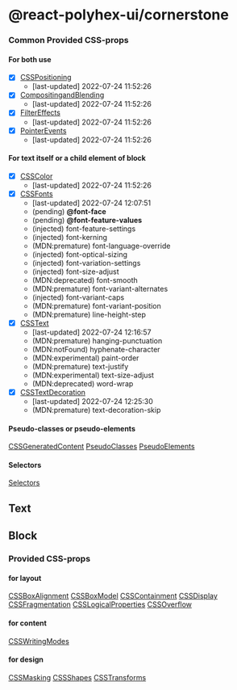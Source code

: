 # @react-polyhex-ui/cornerstone

### Common Provided CSS-props

#### For both use

- [x] [CSSPositioning](../../core/classified-csstypes/lib/cssdata/byModule/CSSPositioning.json)
  - [last-updated] 2022-07-24 11:52:26
- [x] [CompositingandBlending](../../core/classified-csstypes/lib/cssdata/byModule/CompositingandBlending.json)
  - [last-updated] 2022-07-24 11:52:26
- [x] [FilterEffects](../../core/classified-csstypes/lib/cssdata/byModule/FilterEffects.json)
  - [last-updated] 2022-07-24 11:52:26
- [x] [PointerEvents](../../core/classified-csstypes/lib/cssdata/byModule/PointerEvents.json)
  - [last-updated] 2022-07-24 11:52:26

#### For text itself or a child element of block

- [x] [CSSColor](../../core/classified-csstypes/lib/cssdata/byModule/CSSColor.json)
  - [last-updated] 2022-07-24 11:52:26
- [x] [CSSFonts](../../core/classified-csstypes/lib/cssdata/byModule/CSSFonts.json)
  - [last-updated] 2022-07-24 12:07:51
  - (pending) **@font-face**
  - (pending) **@font-feature-values**
  - (injected) font-feature-settings
  - (injected) font-kerning
  - (MDN:premature) font-language-override
  - (injected) font-optical-sizing
  - (injected) font-variation-settings
  - (injected) font-size-adjust
  - (MDN:deprecated) font-smooth
  - (MDN:premature) font-variant-alternates
  - (injected) font-variant-caps
  - (MDN:premature) font-variant-position
  - (MDN:premature) line-height-step
- [x] [CSSText](../../core/classified-csstypes/lib/cssdata/byModule/CSSText.json)
  - [last-updated] 2022-07-24 12:16:57
  - (MDN:premature) hanging-punctuation
  - (MDN:notFound) hyphenate-character
  - (MDN:experimental) paint-order
  - (MDN:premature) text-justify
  - (MDN:experimental) text-size-adjust
  - (MDN:deprecated) word-wrap
- [x] [CSSTextDecoration](../../core/classified-csstypes/lib/cssdata/byModule/CSSTextDecoration.json)
  - [last-updated] 2022-07-24 12:25:30
  - (MDN:premature) text-decoration-skip

#### Pseudo-classes or pseudo-elements

[CSSGeneratedContent](../../core/classified-csstypes/lib/cssdata/byModule/CSSGeneratedContent.json)
[PseudoClasses](../../core/classified-csstypes/lib/cssdata/byModule/Pseudo-classes.json)
[PseudoElements](../../core/classified-csstypes/lib/cssdata/byModule/Pseudo-elements.json)

#### Selectors

[Selectors](../../core/classified-csstypes/lib/cssdata/byModule/Selectors.json)

## Text

## Block

### Provided CSS-props

#### for layout

[CSSBoxAlignment](../../core/classified-csstypes/lib/cssdata/byModule/CSSBoxAlignment.json)
[CSSBoxModel](../../core/classified-csstypes/lib/cssdata/byModule/CSSBoxModel.json)
[CSSContainment](../../core/classified-csstypes/lib/cssdata/byModule/CSSContainment.json)
[CSSDisplay](../../core/classified-csstypes/lib/cssdata/byModule/CSSDisplay.json)
[CSSFragmentation](../../core/classified-csstypes/lib/cssdata/byModule/CSSFragmentation.json)
[CSSLogicalProperties](../../core/classified-csstypes/lib/cssdata/byModule/CSSLogicalProperties.json)
[CSSOverflow](../../core/classified-csstypes/lib/cssdata/byModule/CSSOverflow.json)

#### for content

[CSSWritingModes](../../core/classified-csstypes/lib/cssdata/byModule/CSSWritingModes.json)

#### for design

[CSSMasking](../../core/classified-csstypes/lib/cssdata/byModule/CSSMasking.json)
[CSSShapes](../../core/classified-csstypes/lib/cssdata/byModule/CSSShapes.json)
[CSSTransforms](../../core/classified-csstypes/lib/cssdata/byModule/CSSTransforms.json)
